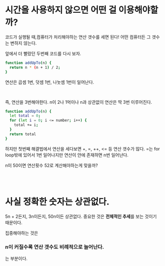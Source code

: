 # 시간을 사용하지 않으면 어떤 걸 이용해야할까?

코드가 실행될 때,컴퓨터가 처리해야하는 연산 갯수를 세면 된다!
어떤 컴퓨터든 그 갯수는 변하지 않는다.

앞에서 더 빨랐던 두번째 코드를 다시 보자.
```bash
function addUpTo(n) {
  return n * (n + 1) / 2;
}
```
연산은 곱셈 1번, 덧셈 1번, 나눗셈 1번이 일어난다.

<br/>

즉, 연산을 3번해야한다.
n이 2나 1억이나 n과 상관없이 연산은 딱 3번 이루어진다.


```bash
function addUpTo(n) {
  let total = 0;
  for (let i = 0; i <= number; i++) {
    total += i;
  }
  return total
}
```
하지만 첫번째 해결법에서 연산을 세다보면 +, =, ++, <= 등 연산 갯수가 많다. =는 for loop밖에 있어서 1번 일어나지만 연산이 안에 존재하면 n번 일어난다.

n이 50이면 연산횟수 52로 계산해야하는게 맞을까?

<br/><br/>

# 사실 정확한 숫자는 상관없다.

5n + 2든지, 3n이든지, 50n이든 상관없다.
중요한 것은 **전체적인 추세**를 보는 것이기 때문이다.

집중해야하는 것은

### **n이 커질수록 연산 갯수도 비례적으로 늘어난다.**

는 부분이다.